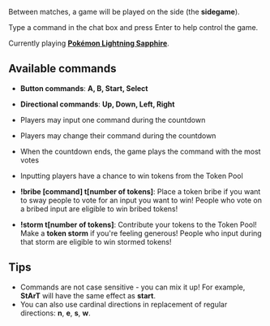 Between matches, a game will be played on the side \(the **sidegame**\).

Type a command in the chat box and press Enter to help control the game.

Currently playing **[Pokémon Lightning Sapphire](http://hhug.me/?post=90)**.

## Available commands

- **Button commands**: **A, B, Start, Select**
- **Directional commands**: **Up, Down, Left, Right**

- Players may input one command during the countdown
- Players may change their command during the countdown
- When the countdown ends, the game plays the command with the most votes
- Inputting players have a chance to win tokens from the Token Pool

- **!bribe \[command\] t\[number of tokens\]**: Place a token bribe if you want to sway people to vote for an input you want to win! People who vote on a bribed input are eligible to win bribed tokens!

- **!storm t\[number of tokens\]**: Contribute your tokens to the Token Pool! Make a **token storm** if you're feeling generous! People who input during that storm are eligible to win stormed tokens!

## Tips
- Commands are not case sensitive - you can mix it up! For example, **StArT** will have the same effect as **start**.
- You can also use cardinal directions in replacement of regular directions: **n**, **e**, **s**, **w**.
